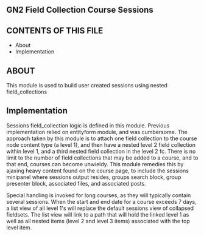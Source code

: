 GN2 Field Collection Course Sessions
----------------

CONTENTS OF THIS FILE
---------------------

 * About
 * Implementation


ABOUT
------------

This module is used to build user created sessions using nested field_collections


Implementation
--------------------------

Sessions field_collection logic is defined in this module.
Previous implementation relied on entityform module, and was cumbersome. The approach taken by this module is to attach one field collection to the course
node content type (a level 1), and then have a nested level 2 field collection within level 1, and a third nested field collection in the level 2 fc.
There is no limit to the number of field collections that may be added to a course, and to that end, courses can become unwieldy. This module remedies this
by ajaxing heavy content found on the course page, to include the sessions minipanel where sessions output resides, groups search block, group presenter block,
associated files, and associated posts.

Special handling is invoked for long courses, as they will typically contain several sessions. When the start and end date for a course exceeds 7 days, a list view
of all level 1's will replace the default sessions view of collapsed fieldsets. The list view will link to a path that will hold the linked level 1 as well as all
nested items (level 2 and level 3 items) associated with the top level item.
